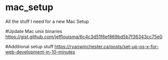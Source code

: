 # mac_setup
All the stuff I need for a new Mac Setup

#Update Mac unix binaries
https://gist.github.com/jefflouisma/6c4c3d51f6ef869bd5b7f36343cc75e0

#Additional setup stuff
https://ryanwinchester.ca/posts/set-up-os-x-for-web-development-in-10-minutes

